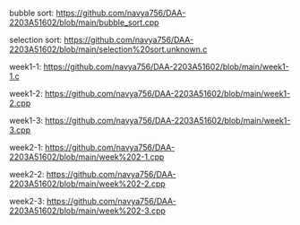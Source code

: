 bubble sort: https://github.com/navya756/DAA-2203A51602/blob/main/bubble_sort.cpp

selection sort: https://github.com/navya756/DAA-2203A51602/blob/main/selection%20sort.unknown.c

week1-1: https://github.com/navya756/DAA-2203A51602/blob/main/week1-1.c

week1-2: https://github.com/navya756/DAA-2203A51602/blob/main/week1-2.cpp

week1-3: https://github.com/navya756/DAA-2203A51602/blob/main/week1-3.cpp

week2-1: https://github.com/navya756/DAA-2203A51602/blob/main/week%202-1.cpp

week2-2: https://github.com/navya756/DAA-2203A51602/blob/main/week%202-2.cpp

week2-3: https://github.com/navya756/DAA-2203A51602/blob/main/week%202-3.cpp
